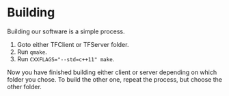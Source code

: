 # Building

Building our software is a simple process.

1. Goto either TFClient or TFServer folder.
2. Run `qmake`.
3. Run `CXXFLAGS="--std=c++11" make`.

Now you have finished building either client or 
server depending on which folder you chose. To build
the other one, repeat the process, but choose the other folder.
